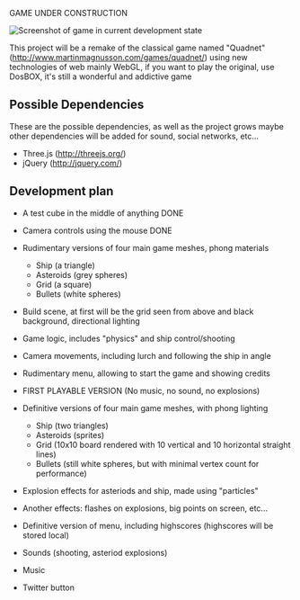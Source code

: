 GAME UNDER CONSTRUCTION

![Screenshot of game in current development state](http://i6.minus.com/jbjR6SZDrEBl25.jpg)

This project will be a remake of the classical game named "Quadnet" (http://www.martinmagnusson.com/games/quadnet/) using new technologies of web mainly WebGL, if you want to play the original, use DosBOX, it's still a wonderful and addictive game


## Possible Dependencies

These are the possible dependencies, as well as the project grows maybe other dependencies will be added for sound, social networks, etc...

* Three.js (http://threejs.org/) 
* jQuery (http://jquery.com/)

## Development plan

* A test cube in the middle of anything DONE
* Camera controls using the mouse DONE
* Rudimentary versions of four main game meshes, phong materials
  - Ship (a triangle)
  - Asteroids (grey spheres)
  - Grid (a square)
  - Bullets (white spheres)
* Build scene, at first will be the grid seen from above and black background, directional lighting
* Game logic, includes "physics" and ship control/shooting
* Camera movements, including lurch and following the ship in angle
* Rudimentary menu, allowing to start the game and showing credits

* FIRST PLAYABLE VERSION (No music, no sound, no explosions)

* Definitive versions of four main game meshes, with phong lighting
  - Ship (two triangles)
  - Asteroids (sprites)
  - Grid (10x10 board rendered with 10 vertical and 10 horizontal straight lines)
  - Bullets (still white spheres, but with minimal vertex count for performance)
* Explosion effects for asteriods and ship, made using "particles"
* Another effects: flashes on explosions, big points on screen, etc...
* Definitive version of menu, including highscores (highscores will be stored local)
* Sounds (shooting, asteriod explosions)
* Music
* Twitter button

